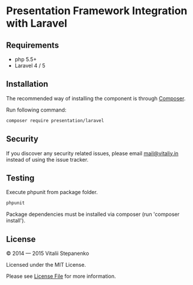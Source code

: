 Presentation Framework Integration with Laravel
=====

## Requirements

* php 5.5+
* Laravel 4 / 5

## Installation

The recommended way of installing the component is through [Composer](https://getcomposer.org).

Run following command:

```bash
composer require presentation/laravel
```

## Security

If you discover any security related issues, please email mail@vitaliy.in instead of using the issue tracker.

## Testing

Execute phpunit from package folder.

```bash
phpunit
```
Package dependencies must be installed via composer (run 'composer install').

## License

© 2014 &mdash; 2015 Vitalii Stepanenko

Licensed under the MIT License. 

Please see [License File](LICENSE) for more information.
